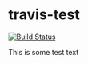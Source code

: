 # travis-test

[![Build Status](https://travis-ci.com/phenixblue/travis-test.svg?branch=master)](https://travis-ci.com/phenixblue/travis-test)

This is some test text
